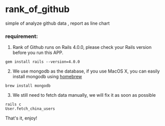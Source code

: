 rank_of_github
==============

simple of analyze github data , report as line chart

### requirement:

1. Rank of Github runs on Rails 4.0.0, please check your Rails version before you run this APP.
```
gem install rails --version=4.0.0
```

2. We use mongodb as the database, 
if you use MacOS X, you can easily install mongodb using [homebrew](http://mxcl.github.io/homebrew/)
```
brew install mongodb
```

3. We still need to fetch data manually, we will fix it as soon as possible
```
rails c
User.fetch_china_users
```

That's it, enjoy!




